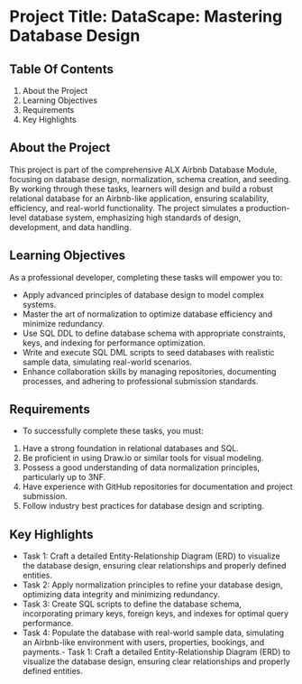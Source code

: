 # Project Title: DataScape: Mastering Database Design

## Table Of Contents
1. About the Project
2. Learning Objectives
3. Requirements
4. Key Highlights

## About the Project
This project is part of the comprehensive ALX Airbnb Database Module, focusing on database design, normalization, schema creation, and seeding. By working through these tasks, learners will design and build a robust relational database for an Airbnb-like application, ensuring scalability, efficiency, and real-world functionality. The project simulates a production-level database system, emphasizing high standards of design, development, and data handling.

## Learning Objectives
As a professional developer, completing these tasks will empower you to:
- Apply advanced principles of database design to model complex systems.
- Master the art of normalization to optimize database efficiency and minimize redundancy.
- Use SQL DDL to define database schema with appropriate constraints, keys, and indexing for performance optimization.
- Write and execute SQL DML scripts to seed databases with realistic sample data, simulating real-world scenarios.
- Enhance collaboration skills by managing repositories, documenting processes, and adhering to professional submission standards.

## Requirements
- To successfully complete these tasks, you must:

1. Have a strong foundation in relational databases and SQL.
2. Be proficient in using Draw.io or similar tools for visual modeling.
3. Possess a good understanding of data normalization principles, particularly up to 3NF.
4. Have experience with GitHub repositories for documentation and project submission.
5. Follow industry best practices for database design and scripting.

## Key Highlights
- Task 1: Craft a detailed Entity-Relationship Diagram (ERD) to visualize the database design, ensuring clear relationships and properly defined entities.
- Task 2: Apply normalization principles to refine your database design, optimizing data integrity and minimizing redundancy.
- Task 3: Create SQL scripts to define the database schema, incorporating primary keys, foreign keys, and indexes for optimal query performance.
- Task 4: Populate the database with real-world sample data, simulating an Airbnb-like environment with users, properties, bookings, and payments.- Task 1: Craft a detailed Entity-Relationship Diagram (ERD) to visualize the database design, ensuring clear relationships and properly defined entities.
